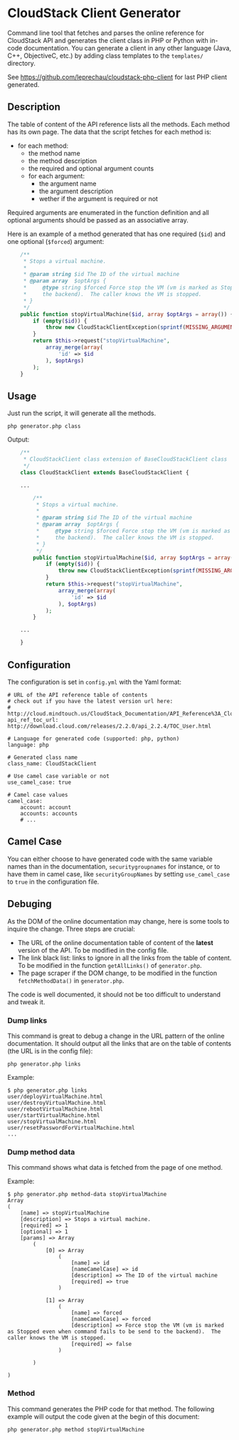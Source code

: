 CloudStack Client Generator
===========================

Command line tool that fetches and parses the online reference for CloudStack API and generates the client class in PHP or Python with in-code documentation. You can generate a client in any other language (Java, C++, ObjectiveC, etc.) by adding class templates to the ``templates/`` directory.

See https://github.com/leprechau/cloudstack-php-client for last PHP client generated.

Description
-----------

The table of content of the API reference lists all the methods. Each method has its own page. The data that the script fetches for each method is:

* for each method:
    * the method name
    * the method description
    * the required and optional argument counts
    * for each argument:
        * the argument name
        * the argument description
        * wether if the argument is required or not

Required arguments are enumerated in the function definition and all optional arguments should be passed as an associative array.

Here is an example of a method generated that has one required (`$id`) and one optional (`$forced`) argument:

```php
    /**
     * Stops a virtual machine.
     *
     * @param string $id The ID of the virtual machine
     * @param array  $optArgs {
     *     @type string $forced Force stop the VM (vm is marked as Stopped even when command fails to be send to
     *     the backend).  The caller knows the VM is stopped.
     * }
     */
    public function stopVirtualMachine($id, array $optArgs = array()) {
        if (empty($id)) {
            throw new CloudStackClientException(sprintf(MISSING_ARGUMENT_MSG, "id"), MISSING_ARGUMENT);
        }
        return $this->request("stopVirtualMachine",
            array_merge(array(
                'id' => $id
            ), $optArgs)
        );
    }
```

Usage
-----
Just run the script, it will generate all the methods.

    php generator.php class

Output:

```php
    /**
     * CloudStackClient class extension of BaseCloudStackClient class
     */
    class CloudStackClient extends BaseCloudStackClient {
```
        ...
``` php
        /**
         * Stops a virtual machine.
         *
         * @param string $id The ID of the virtual machine
         * @param array  $optArgs {
         *     @type string $forced Force stop the VM (vm is marked as Stopped even when command fails to be send to
         *     the backend).  The caller knows the VM is stopped.
         * }
         */
        public function stopVirtualMachine($id, array $optArgs = array()) {
            if (empty($id)) {
                throw new CloudStackClientException(sprintf(MISSING_ARGUMENT_MSG, "id"), MISSING_ARGUMENT);
            }
            return $this->request("stopVirtualMachine",
                array_merge(array(
                    'id' => $id
                ), $optArgs)
            );
        }
```
        ...
```php
    }
```

Configuration
-------------

The configuration is set in `config.yml` with the Yaml format:

    # URL of the API reference table of contents
    # check out if you have the latest version url here:
    # http://cloud.mindtouch.us/CloudStack_Documentation/API_Reference%3A_CloudStack
    api_ref_toc_url: http://download.cloud.com/releases/2.2.0/api_2.2.4/TOC_User.html

    # Language for generated code (supported: php, python)
    language: php

    # Generated class name
    class_name: CloudStackClient

    # Use camel case variable or not
    use_camel_case: true

    # Camel case values
    camel_case:
        account: account
        accounts: accounts
        # ...
        
Camel Case
----------
You can either choose to have generated code with the same variable names than in the documentation, `securitygroupnames` for instance, or to have them in camel case, like `securityGroupNames` by setting `use_camel_case` to `true` in the configuration file.

Debuging
--------

As the DOM of the online documentation may change, here is some tools to inquire the change. Three steps are crucial:

* The URL of the online documentation table of content of the **latest** version of the API. To be modified in the config file.
* The link black list: links to ignore in all the links from the table of content. To be modified in the function `getAllLinks()` of `generator.php`.
* The page scraper if the DOM change, to be modified in the function `fetchMethodData()` in `generator.php`.

The code is well documented, it should not be too difficult to understand and tweak it.

### Dump links ###
This command is great to debug a change in the URL pattern of the online documentation. It should output all the links that are on the table of contents (the URL is in the config file):

    php generator.php links
    
Example:

    $ php generator.php links
    user/deployVirtualMachine.html
    user/destroyVirtualMachine.html
    user/rebootVirtualMachine.html
    user/startVirtualMachine.html
    user/stopVirtualMachine.html
    user/resetPasswordForVirtualMachine.html
    ...


### Dump method data ###
This command shows what data is fetched from the page of one method.

Example:

    $ php generator.php method-data stopVirtualMachine
    Array
    (
        [name] => stopVirtualMachine
        [description] => Stops a virtual machine.
        [required] => 1
        [optional] => 1
        [params] => Array
            (
                [0] => Array
                    (
                        [name] => id
                        [nameCamelCase] => id
                        [description] => The ID of the virtual machine
                        [required] => true
                    )

                [1] => Array
                    (
                        [name] => forced
                        [nameCamelCase] => forced
                        [description] => Force stop the VM (vm is marked as Stopped even when command fails to be send to the backend).  The caller knows the VM is stopped.
                        [required] => false
                    )

            )

    )

### Method ###
This command generates the PHP code for that method. The following example will output the code given at the begin of this document:

    php generator.php method stopVirtualMachine
